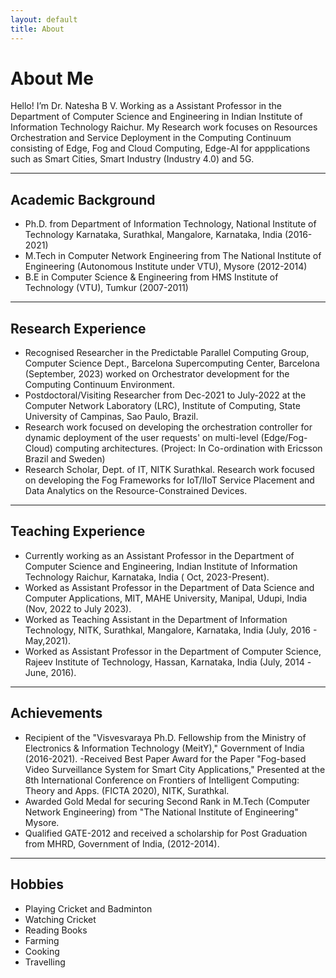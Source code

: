 ```yaml
---
layout: default
title: About
---
```


# About Me

Hello! I’m Dr. Natesha B V. Working as a Assistant Professor in the Department of Computer Science and Engineering in Indian Institute of Information Technology Raichur. My Research work focuses on Resources Orchestration and Service Deployment in the Computing Continuum consisting of Edge, Fog and Cloud Computing, Edge-AI for appplications such as Smart Cities, Smart Industry (Industry 4.0) and 5G.  

---

## Academic Background

- Ph.D. from Department of Information Technology, National Institute of Technology Karnataka, Surathkal, Mangalore, Karnataka, India (2016-2021)
- M.Tech in Computer Network Engineering from The National Institute of Engineering (Autonomous Institute under VTU), Mysore (2012-2014)
- B.E in Computer Science & Engineering from HMS Institute of Technology (VTU), Tumkur (2007-2011)

---

## Research Experience

- Recognised Researcher in the Predictable Parallel Computing Group, Computer Science Dept., Barcelona Supercomputing Center, Barcelona (September, 2023) worked on Orchestrator development for the Computing Continuum Environment. 
- Postdoctoral/Visiting Researcher from Dec-2021 to July-2022 at the Computer Network Laboratory (LRC), Institute of Computing, State University of Campinas, Sao Paulo, Brazil.
- Research work focused on developing the orchestration controller for dynamic deployment of the user requests' on multi-level (Edge/Fog-Cloud) computing architectures. (Project: In Co-ordination with Ericsson Brazil and Sweden)
- Research Scholar, Dept. of IT, NITK Surathkal. 
Research work focused on developing the Fog Frameworks for IoT/IIoT Service Placement and Data Analytics on the Resource-Constrained Devices.

---

## Teaching Experience

- Currently working as an Assistant Professor in the Department of Computer Science and Engineering, Indian Institute of Information Technology Raichur, Karnataka, India ( Oct, 2023-Present).
- Worked as Assistant Professor in the Department of Data Science and Computer Applications, MIT, MAHE University, Manipal, Udupi, India  (Nov, 2022 to July 2023). 
- Worked as Teaching Assistant in the Department of Information Technology, NITK, Surathkal, Mangalore, Karnataka, India  (July, 2016 - May,2021).
- Worked as Assistant Professor in the Department of Computer Science, Rajeev Institute of  Technology, Hassan, Karnataka, India (July, 2014 -June, 2016). 

---

## Achievements

- Recipient of the "Visvesvaraya Ph.D. Fellowship from the Ministry of Electronics & Information Technology (MeitY)," Government of India (2016-2021). 
-Received Best Paper Award for the Paper "Fog-based Video Surveillance System for Smart City Applications," Presented at the 8th International Conference on Frontiers of Intelligent Computing: Theory and Apps. (FICTA 2020), NITK, Surathkal.
- Awarded Gold Medal for securing Second Rank in M.Tech (Computer Network Engineering) from "The National Institute of Engineering" Mysore.
- Qualified GATE-2012 and received a scholarship for Post Graduation from MHRD, Government of India, (2012-2014).

---

## Hobbies

- Playing Cricket and Badminton
- Watching Cricket
- Reading Books
- Farming
- Cooking 
- Travelling
